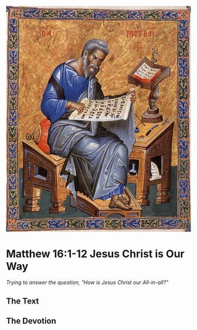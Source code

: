 <img class="intro-right" src="../images/art-matthew.jpg">

# Matthew 16:1-12 Jesus Christ is Our Way

*Trying to answer the question, "How is Jesus Christ our All-in-all?"*

## The Text

## The Devotion